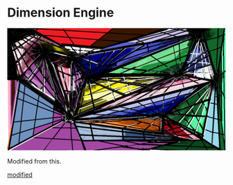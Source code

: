 # Dimension Engine

<a href="https://andrew-lim.github.io/html5-raycast/raycast3d.htm"><img src="raycast3d.png" width="640px"/></a>

Modified from this.

[modified]([https://andrew-lim.github.io/html5-raycast/raycast3d.htm](https://github.com/andrew-lim/html5-raycast))



